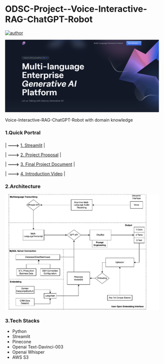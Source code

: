 # ODSC-Project--Voice-Interactive-RAG-ChatGPT-Robot

[![author](https://img.shields.io/badge/Author-Rayden_Xu-blue.svg)](https://www.linkedin.com/in/rundong-xu-269012230/) 

<div align=center>
<img src="src/Landing_page.jpg" width="750px">
</div>


 Voice-Interactive-RAG-ChatGPT-Robot with domain knowledge
### 1.Quick Portral
### 
| **--->** [1. Streamlit](https://ai-driven-digital-marketing-final-project--voice-welcome-rft6s1.streamlit.app/) |

| **--->** [2. Project Proposal](https://docs.google.com/document/d/1JxmkjvF0FirF_-8B6mbn_vKlumKrOJr3HAZmBniSMq4/edit#heading=h.7sa4zxkhmsum) |

| **--->** [3. Final Project Document](https://docs.google.com/document/d/1Z6KWxwOuMLzaXAaJ5z1QDW636wtJuhWx3TBL0i9yT00/edit#) |

| **--->** [4. Introduction Video](https://youtu.be/9nmixVTcxk4) |

### 2.Architecture

<div align=center>
<img src="src/Final Project (2).jpg" width="750px">
</div>

### 3.Tech Stacks
- Python
- Streamlit
- Pinecone
- Openai Text-Davinci-003
- Openai Whisper
- AWS S3
